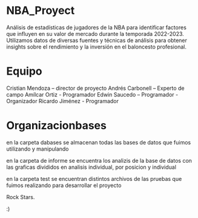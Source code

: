 # NBA_Proyect
Análisis de estadísticas de jugadores de la NBA para identificar factores que influyen en su valor de mercado durante la temporada 2022-2023. Utilizamos datos de diversas fuentes y técnicas de análisis para obtener insights sobre el rendimiento y la inversión en el baloncesto profesional.

# Equipo
Cristian Mendoza – director de proyecto
Andrés Carbonell – Experto de campo
Amílcar Ortiz - Programador
Edwin Saucedo – Programador - Organizador
Ricardo Jiménez - Programador

# Organizacionbases
en la carpeta dabases se almacenan todas las bases de datos que fuimos utilizando y manipulando

en la carpeta de informe se encuentra los analizis de la base de datos con las graficas divididos en analisis individual, por posicion y individual

en la carpeta test se encuentran distintos archivos de las pruebas que fuimos realizando para desarrollar el proyecto

Rock Stars.

:)
